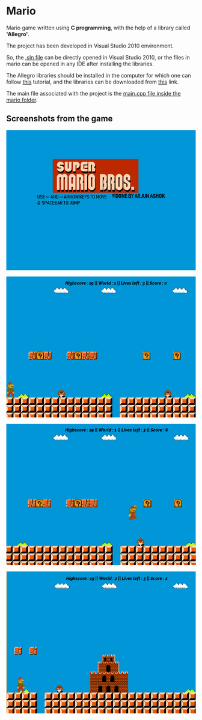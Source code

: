 # Mario


Mario game written using __C programming__, with the help of a library called __'Allegro'__.

The project has been developed in Visual Studio 2010 environment.

So, the [.sln file](https://github.com/arjun2000ashok/Mario/blob/master/mario.sln) can be directly opened in Visual Studio 2010, or the files in mario can be opened in any IDE after installing the libraries.

The Allegro libraries should be installed in the computer for which one can follow [this](https://www.youtube.com/watch?v=IZ2krJ8Ls2A) tutorial, and the libraries can be downloaded from [this](https://www.allegro.cc/files/) link.

The main file associated with the project is the [main.cpp file inside the mario folder](https://github.com/arjun2000ashok/Mario/blob/master/mario/main.cpp).


## Screenshots from the game

![Introduction](https://github.com/arjun2000ashok/Mario/blob/master/Screenshots/Intro.png)

![1](https://github.com/arjun2000ashok/Mario/blob/master/Screenshots/1.png)

![2](https://github.com/arjun2000ashok/Mario/blob/master/Screenshots/2.png)

![3](https://github.com/arjun2000ashok/Mario/blob/master/Screenshots/3.png)
